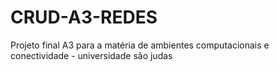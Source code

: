 # CRUD-A3-REDES

Projeto final A3 para a matéria de ambientes computacionais e conectividade - universidade são judas
